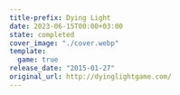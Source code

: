 ```yaml
---
title-prefix: Dying Light
date: 2023-06-15T00:00+03:00
state: completed
cover_image: "./cover.webp"
template:
  game: true
release_date: "2015-01-27"
original_url: http://dyinglightgame.com/
---
```

